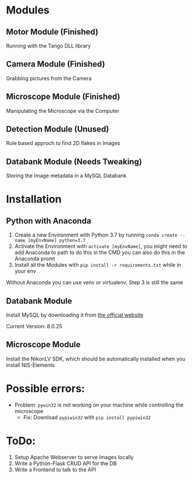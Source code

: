 # Modules
## Motor Module (Finished)
Running with the Tango DLL library

## Camera Module (Finished)
Grabbing pictures from the Camera

## Microscope Module (Finished)
Manipulating the Microscope via the Computer

## Detection Module (Unused)
Rule based approch to find 2D flakes in Images

## Databank Module (Needs Tweaking)
Storing the Image metadata in a MySQL Databank

# Installation
## Python with Anaconda
1. Create a new Environment with Python 3.7 by running `conda create --name [myEnvName] python=3.7`
2. Activate the Environment with `activate [myEnvName]`, you might need to add Anaconda to path to do this in the CMD you can also do this in the Anaconda promt
3. Install all the Modules with `pip install -r requirements.txt` while in your env

Without Anaconda you can use venv or virtualenv, Step 3 is still the same

## Databank Module
Install MySQL by downloading it from [the official website](https://www.mysql.com/de/)

Current Version: 8.0.25 

## Microscope Module
Install the NikonLV SDK, which should be automatically installed when you install NIS-Elements

# Possible errors:
- Problem: `pywin32` is not working on your machine while controlling the microscope
  - Fix: Download `pypiwin32` with `pip install pypiwin32`

# ToDo:
1. Setup Apache Webserver to serve Images locally
2. Write a Python-Flask CRUD API for the DB
3. Write a Frontend to talk to the API